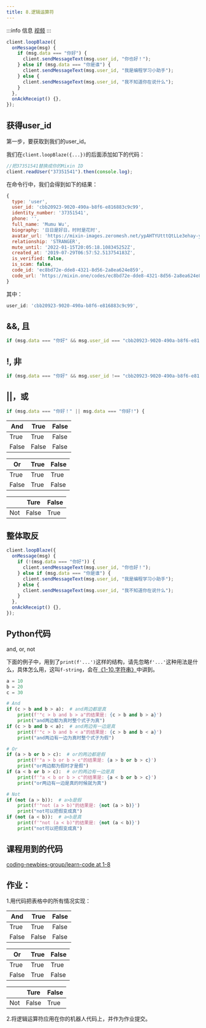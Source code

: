 ```yaml
---
title: 8.逻辑运算符
---
```


:::info 信息
[视频](https://v.youku.com/v_show/id_XNTk1MDE2OTE0MA==.html)
:::


```js
client.loopBlaze({
  onMessage(msg) {
    if (msg.data === "你好") {
      client.sendMessageText(msg.user_id, "你也好！");
    } else if (msg.data === "你是谁") {
      client.sendMessageText(msg.user_id, "我是编程学习小助手");
    } else {
      client.sendMessageText(msg.user_id, "我不知道你在说什么");
    }
  },
  onAckReceipt() {},
});
```

## 获得user_id

第一步，要获取到我们的user_id。

我们在`client.loopBlaze({...})`的后面添加如下的代码：

```js
//把37351541替换成你的Mixin ID
client.readUser("37351541").then(console.log);
```

在命令行中，我们会得到如下的结果：

```js
{
  type: 'user',
  user_id: 'cbb20923-9020-490a-b8f6-e816883c9c99',
  identity_number: '37351541',
  phone: '',
  full_name: 'Mumu Wu',
  biography: '日日是好日，时时是花时',
  avatar_url: 'https://mixin-images.zeromesh.net/ypAHTYUtttQtLLe3ehay-yKKi5Q4kIBwWPFGVElu5zTLSgMs6wb9GwpefS0z_gwjtIJoLPddXQUmTdfZhiHe2AJYyjWTgNHFejj_gw=s256',
  relationship: 'STRANGER',
  mute_until: '2022-01-15T20:05:18.108345252Z',
  created_at: '2019-07-29T06:57:52.513754183Z',
  is_verified: false,
  is_scam: false,
  code_id: 'ec8bd72e-dde8-4321-8d56-2a8ea624e859',
  code_url: 'https://mixin.one/codes/ec8bd72e-dde8-4321-8d56-2a8ea624e859'
}
```

其中：

```js
user_id: 'cbb20923-9020-490a-b8f6-e816883c9c99',
```



## &&, 且

```js
if (msg.data === "你好" && msg.user_id === "cbb20923-9020-490a-b8f6-e816883c9c99") {
```



## !, 非

```js
if (msg.data === "你好" && msg.user_id !== "cbb20923-9020-490a-b8f6-e816883c9c99") {
```



## ||，或

```js
if (msg.data === "你好！" || msg.data === "你好!") {
```



| And   | True  | False |
| ----- | ----- | ----- |
| True  | True  | False |
| False | False | False |

| Or    | True | False |
| ----- | ---- | ----- |
| True  | True | True  |
| False | True | False |

|      | Ture  | False |
| ---- | ----- | ----- |
| Not  | False | True  |

## 整体取反

```js
client.loopBlaze({
  onMessage(msg) {
    if (!(msg.data === "你好")) {
      client.sendMessageText(msg.user_id, "你也好！");
    } else if (msg.data === "你是谁") {
      client.sendMessageText(msg.user_id, "我是编程学习小助手");
    } else {
      client.sendMessageText(msg.user_id, "我不知道你在说什么");
    }
  },
  onAckReceipt() {},
});
```

## Python代码

and, or, not

下面的例子中，用到了`print(f'...')`这样的结构，请先忽略`f'...'`这种用法是什么，具体怎么用，这叫`f-string`，会在[《1-10.字符串》](./p1-10-string.md)中讲到。

```python
a = 10
b = 20
c = 30

# And
if (c > b and b > a):  # and两边都是真
    print(f'"c > b and b > a"的结果是: {c > b and b > a}')
    print("and两边都为真时整个式子为真")
if (c > b and b < a):  # and两边有一边是真
    print(f'"c > b and b < a"的结果是: {c > b and b < a}')
    print("and两边有一边为真时整个式子为假")

# Or
if (a > b or b > c):  # or的两边都是假
    print(f'"a > b or b > c"的结果是: {a > b or b > c}')
    print("or两边都为假时才是假")
if (a < b or b > c):  # or的两边有一边是真
    print(f'"a < b or b > c"的结果是: {a < b or b > c}')
    print("or两边有一边是真的时候就为真")

# Not
if (not (a > b)):  # a>b是假
    print(f'"not (a > b)"的结果是: {not (a > b)}')
    print("not可以把假变成真")
if (not (a < b)):  # a<b是真
    print(f'"not (a < b)"的结果是: {not (a < b)}')
    print("not可以把假变成真")
```

## 课程用到的代码

[coding-newbies-group/learn-code at 1-8](https://github.com/coding-newbies-group/learn-code/blob/main/1-8.js)


## 作业：

1.用代码把表格中的所有情况实现：

| And   | True  | False |
| ----- | ----- | ----- |
| True  | True  | False |
| False | False | False |

| Or    | True | False |
| ----- | ---- | ----- |
| True  | True | True  |
| False | True | False |

|      | Ture  | False |
| ---- | ----- | ----- |
| Not  | False | True  |

2.将逻辑运算符应用在你的机器人代码上，并作为作业提交。
